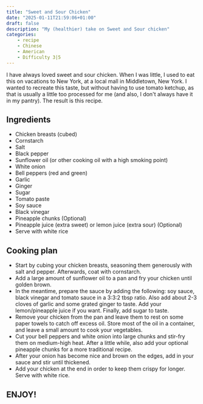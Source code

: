 ```yaml
---
title: "Sweet and Sour Chicken"
date: "2025-01-11T21:59:06+01:00"
draft: false
description: "My (healthier) take on Sweet and Sour chicken"
categories: 
    - recipe
    - Chinese
    - American
    - Difficulty 3|5
---
```


I have always loved sweet and sour chicken. When I was little, I used to eat this on vacations to New York, at a local mall in Middletown, New York. I wanted to recreate this taste, but without having to use tomato ketchup, as that is usually a little too processed for me (and also, I don't always have it in my pantry). The result is this recipe. 

## Ingredients
- Chicken breasts (cubed)
- Cornstarch
- Salt
- Black pepper
- Sunflower oil (or other cooking oil with a high smoking point)
- White onion
- Bell peppers (red and green)
- Garlic
- Ginger
- Sugar
- Tomato paste
- Soy sauce
- Black vinegar
- Pineapple chunks (Optional)
- Pineapple juice (extra sweet) or lemon juice (extra sour) (Optional)
- Serve with white rice

## Cooking plan
- Start by cubing your chicken breasts, seasoning them generously with salt and pepper. Afterwards, coat with cornstarch. 
- Add a large amount of sunflower oil to a pan and fry your chicken until golden brown. 
- In the meantime, prepare the sauce by adding the following: soy sauce, black vinegar and tomato sauce in a 3:3:2 tbsp ratio. Also add about 2-3 cloves of garlic and some grated ginger to taste. Add your lemon/pineapple juice if you want. Finally, add sugar to taste.
- Remove your chicken from the pan and leave them to rest on some paper towels to catch off excess oil. Store most of the oil in a container, and leave a small amount to cook your vegetables. 
- Cut your bell peppers and white onion into large chunks and stir-fry them on medium-high heat. After a little while, also add your optional pineapple chunks for a more traditional recipe. 
- After your onion has become nice and brown on the edges, add in your sauce and stir until thickened. 
- Add your chicken at the end in order to keep them crispy for longer. Serve with white rice. 

## ENJOY!

